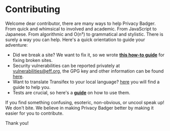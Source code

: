 # Contributing

Welcome dear contributor, there are many ways to help Privacy Badger. From quick
and whimsical to involved and academic. From JavaScript to Japanese. From
algorithmic and O(n²) to grammatical and stylistic. There is surely a way you
can help. Here's a quick orientation to guide your adventure:

* Did we break a site? We want to fix it, so we wrote [**this how-to
  guide**](/doc/fixing-broken-sites.md) for fixing broken sites.
* Security vulnerabilities can be reported privately at
  [vulnerabilities@eff.org](mailto:vulnerabilities@eff.org), the GPG key and
  other information can be found [here](https://www.eff.org/security).
* Want to translate Transifex to your local language? [here](/doc/Translation.md)
  you will find a guide to help you.
* Tests are crucial, so here's a [**guide**](/doc/tests.md) on how to use them.
<!---
* Tell us about our bugs [here]()! Tips to make you're report 10x helpful are in this [bug tips document]().
* Pull Requests welcome! Our PR workflow is documented [here]().
* This short overview of Privacy Badger's architecture can help put things in perspective.
* Developer setup and debugging
* Documentation, brought you this document.
-->


If you find something confusing, esoteric, non-obvious, or uncool speak up! We
don't bite. We believe in making Privacy Badger better by making it easier for
you to contribute.

Thank you!
